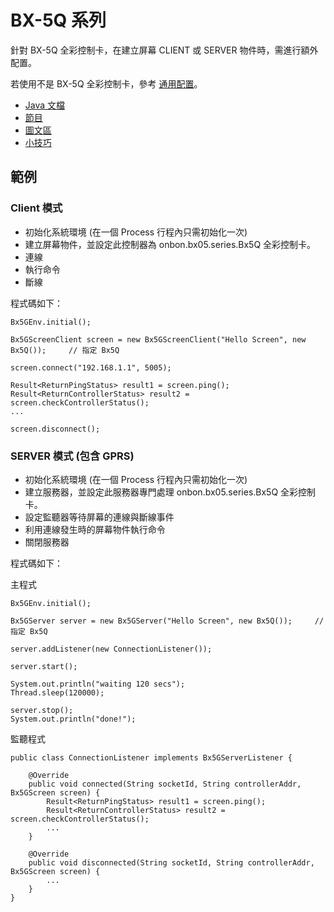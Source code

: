 # BX-5Q 系列
針對 BX-5Q 全彩控制卡，在建立屏幕 CLIENT 或 SERVER 物件時，需進行額外配置。

若使用不是 BX-5Q 全彩控制卡，參考 [通用配置](README.md)。

- [Java 文檔](http://api2doc.github.io/onbon.bx05.api)
- [節目](PROGRAM.md)
- [圖文區](TEXTCAPTION.md)
- [小技巧](TIPS.md)

## 範例
### Client 模式

* 初始化系統環境 (在一個 Process 行程內只需初始化一次)
* 建立屏幕物件，並設定此控制器為 onbon.bx05.series.Bx5Q 全彩控制卡。
* 連線
* 執行命令
* 斷線

程式碼如下：
```
Bx5GEnv.initial();

Bx5GScreenClient screen = new Bx5GScreenClient("Hello Screen", new Bx5Q());     // 指定 Bx5Q

screen.connect("192.168.1.1", 5005);

Result<ReturnPingStatus> result1 = screen.ping();
Result<ReturnControllerStatus> result2 = screen.checkControllerStatus();
...

screen.disconnect();
```

### SERVER 模式 (包含 GPRS)

* 初始化系統環境 (在一個 Process 行程內只需初始化一次)
* 建立服務器，並設定此服務器專門處理 onbon.bx05.series.Bx5Q 全彩控制卡。
* 設定監聽器等待屏幕的連線與斷線事件
* 利用連線發生時的屏幕物件執行命令
* 關閉服務器


程式碼如下：

主程式

```
Bx5GEnv.initial();

Bx5GServer server = new Bx5GServer("Hello Screen", new Bx5Q());     // 指定 Bx5Q

server.addListener(new ConnectionListener());

server.start();

System.out.println("waiting 120 secs");
Thread.sleep(120000);

server.stop();
System.out.println("done!");

```

監聽程式

```
public class ConnectionListener implements Bx5GServerListener {

    @Override
    public void connected(String socketId, String controllerAddr, Bx5GScreen screen) {
        Result<ReturnPingStatus> result1 = screen.ping();
        Result<ReturnControllerStatus> result2 = screen.checkControllerStatus();
        ...
    }

    @Override
    public void disconnected(String socketId, String controllerAddr, Bx5GScreen screen) {
        ...
    }
}
```
